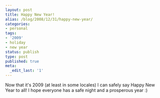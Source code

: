 ```yaml
---
layout: post
title: Happy New Year!
alias: /blog/2008/12/31/happy-new-year/
categories:
- personal
tags:
- '2009'
- holiday
- new year
status: publish
type: post
published: true
meta:
  _edit_last: '1'
---
```

Now that it's 2009 (at least in some locales) I can safely say Happy New Year to all! I hope everyone has a safe night and a prosperous year :)
